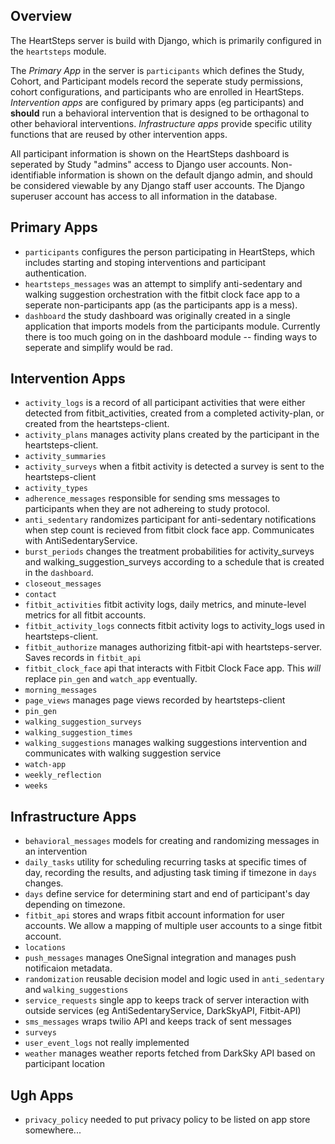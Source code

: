 ## Overview
The HeartSteps server is build with Django, which is primarily configured in the `heartsteps` module.

The *Primary App* in the server is `participants` which defines the Study, Cohort, and Participant models record the seperate study permissions, cohort configurations, and participants who are enrolled in HeartSteps. *Intervention apps* are configured by primary apps (eg participants) and **should** run a behavioral intervention that is designed to be orthagonal to other behavioral interventions. *Infrastructure apps* provide specific utility functions that are reused by other intervention apps.

All participant information is shown on the HeartSteps dashboard is seperated by Study "admins" access to Django user accounts. Non-identifiable information is shown on the default django admin, and should be considered viewable by any Django staff user accounts. The Django superuser account has access to all information in the database.

## Primary Apps
* `participants` configures the person participating in HeartSteps, which includes starting and stoping interventions and participant authentication.
* `heartsteps_messages` was an attempt to simplify anti-sedentary and walking suggestion orchestration with the fitbit clock face app to a seperate non-participants app (as the participants app is a mess).
* `dashboard` the study dashboard was originally created in a single application that imports models from the participants module. Currently there is too much going on in the dashboard module -- finding ways to seperate and simplify would be rad.

## Intervention Apps
* `activity_logs` is a record of all participant activities that were either detected from fitbit_activities, created from a completed activity-plan, or created from the heartsteps-client.
* `activity_plans` manages activity plans created by the participant in the heartsteps-client.
* `activity_summaries`
* `activity_surveys` when a fitbit activity is detected a survey is sent to the heartsteps-client
* `activity_types`
* `adherence_messages` responsible for sending sms messages to participants when they are not adhereing to study protocol.
* `anti_sedentary` randomizes participant for anti-sedentary notifications when step count is recieved from fitbit clock face app. Communicates with AntiSedentaryService.
* `burst_periods` changes the treatment probabilities for activity_surveys and walking_suggestion_surveys according to a schedule that is created in the `dashboard`.
* `closeout_messages`
* `contact`
* `fitbit_activities` fitbit activity logs, daily metrics, and minute-level metrics for all fitbit accounts.
* `fitbit_activity_logs` connects fitbit activity logs to activity_logs used in heartsteps-client. 
* `fitbit_authorize` manages authorizing fitbit-api with heartsteps-server. Saves records in `fitbit_api`
* `fitbit_clock_face` api that interacts with Fitbit Clock Face app. This *will* replace `pin_gen` and `watch_app` eventually.
* `morning_messages`
* `page_views` manages page views recorded by heartsteps-client
* `pin_gen`
* `walking_suggestion_surveys`
* `walking_suggestion_times`
* `walking_suggestions` manages walking suggestions intervention and communicates with walking suggestion service
* `watch-app`
* `weekly_reflection`
* `weeks`

## Infrastructure Apps
* `behavioral_messages` models for creating and randomizing messages in an intervention
* `daily_tasks` utility for scheduling recurring tasks at specific times of day, recording the results, and adjusting task timing if timezone in `days` changes.
* `days` define service for determining start and end of participant's day depending on timezone.
* `fitbit_api` stores and wraps fitbit account information for user accounts. We allow a mapping of multiple user accounts to a singe fitbit account.
* `locations`
* `push_messages` manages OneSignal integration and manages push notificaion metadata.
* `randomization` reusable decision model and logic used in `anti_sedentary` and `walking_suggestions`
* `service_requests` single app to keeps track of server interaction with outside services (eg AntiSedentaryService, DarkSkyAPI, Fitbit-API)
* `sms_messages` wraps twilio API and keeps track of sent messages
* `surveys`
* `user_event_logs` not really implemented
* `weather` manages weather reports fetched from DarkSky API based on participant location

## Ugh Apps
* `privacy_policy` needed to put privacy policy to be listed on app store somewhere...
